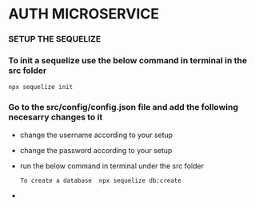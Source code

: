 # AUTH MICROSERVICE

### SETUP THE SEQUELIZE

### To init a sequelize use the below command in terminal in the src folder

```
npx sequelize init

```

### Go to the src/config/config.json file and add the following necesarry changes to it

- change the username according to your setup
- change the password according to your setup
- run the below command in terminal under the src folder

  ```
  To create a database  npx sequelize db:create

  ```

-
